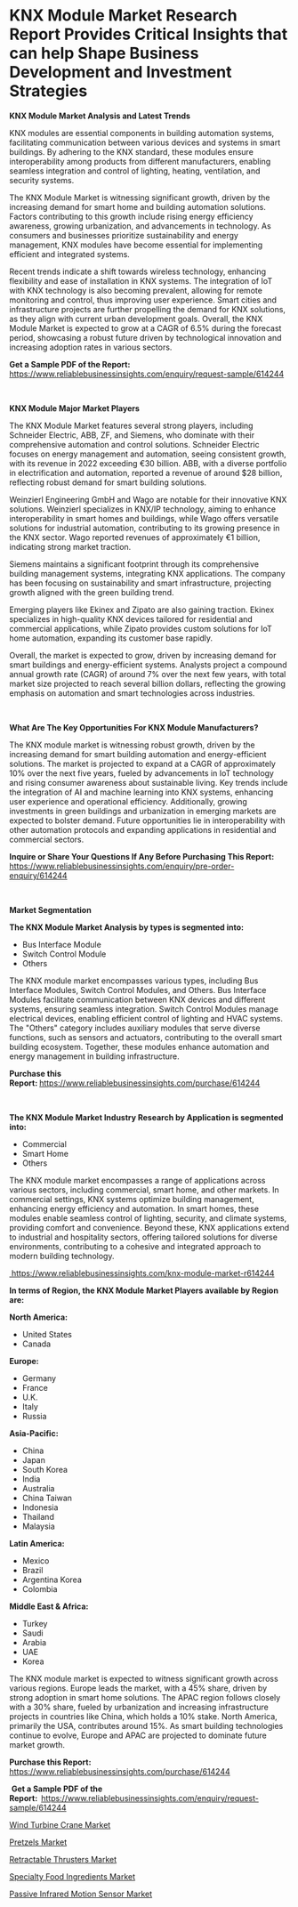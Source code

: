 <p><h1>KNX Module Market Research Report Provides Critical Insights that can help Shape Business Development and Investment Strategies</h1></p><p><strong>KNX Module Market Analysis and Latest Trends</strong></p>
<p><p>KNX modules are essential components in building automation systems, facilitating communication between various devices and systems in smart buildings. By adhering to the KNX standard, these modules ensure interoperability among products from different manufacturers, enabling seamless integration and control of lighting, heating, ventilation, and security systems.</p><p>The KNX Module Market is witnessing significant growth, driven by the increasing demand for smart home and building automation solutions. Factors contributing to this growth include rising energy efficiency awareness, growing urbanization, and advancements in technology. As consumers and businesses prioritize sustainability and energy management, KNX modules have become essential for implementing efficient and integrated systems.</p><p>Recent trends indicate a shift towards wireless technology, enhancing flexibility and ease of installation in KNX systems. The integration of IoT with KNX technology is also becoming prevalent, allowing for remote monitoring and control, thus improving user experience. Smart cities and infrastructure projects are further propelling the demand for KNX solutions, as they align with current urban development goals. Overall, the KNX Module Market is expected to grow at a CAGR of 6.5% during the forecast period, showcasing a robust future driven by technological innovation and increasing adoption rates in various sectors.</p></p>
<p><strong>Get a Sample PDF of the Report:&nbsp;</strong> <a href="https://www.reliablebusinessinsights.com/enquiry/request-sample/614244?utm_campaign=75&utm_medium=2&utm_source=Github&utm_content=ia&utm_term=30092024&utm_id=knx-module">https://www.reliablebusinessinsights.com/enquiry/request-sample/614244</a></p>
<p>&nbsp;</p>
<p><strong>KNX Module Major Market Players</strong></p>
<p><p>The KNX Module Market features several strong players, including Schneider Electric, ABB, ZF, and Siemens, who dominate with their comprehensive automation and control solutions. Schneider Electric focuses on energy management and automation, seeing consistent growth, with its revenue in 2022 exceeding €30 billion. ABB, with a diverse portfolio in electrification and automation, reported a revenue of around $28 billion, reflecting robust demand for smart building solutions.</p><p>Weinzierl Engineering GmbH and Wago are notable for their innovative KNX solutions. Weinzierl specializes in KNX/IP technology, aiming to enhance interoperability in smart homes and buildings, while Wago offers versatile solutions for industrial automation, contributing to its growing presence in the KNX sector. Wago reported revenues of approximately €1 billion, indicating strong market traction.</p><p>Siemens maintains a significant footprint through its comprehensive building management systems, integrating KNX applications. The company has been focusing on sustainability and smart infrastructure, projecting growth aligned with the green building trend.</p><p>Emerging players like Ekinex and Zipato are also gaining traction. Ekinex specializes in high-quality KNX devices tailored for residential and commercial applications, while Zipato provides custom solutions for IoT home automation, expanding its customer base rapidly.</p><p>Overall, the market is expected to grow, driven by increasing demand for smart buildings and energy-efficient systems. Analysts project a compound annual growth rate (CAGR) of around 7% over the next few years, with total market size projected to reach several billion dollars, reflecting the growing emphasis on automation and smart technologies across industries.</p></p>
<p>&nbsp;</p>
<p><strong>What Are The Key Opportunities For KNX Module Manufacturers?</strong></p>
<p><p>The KNX module market is witnessing robust growth, driven by the increasing demand for smart building automation and energy-efficient solutions. The market is projected to expand at a CAGR of approximately 10% over the next five years, fueled by advancements in IoT technology and rising consumer awareness about sustainable living. Key trends include the integration of AI and machine learning into KNX systems, enhancing user experience and operational efficiency. Additionally, growing investments in green buildings and urbanization in emerging markets are expected to bolster demand. Future opportunities lie in interoperability with other automation protocols and expanding applications in residential and commercial sectors.</p></p>
<p><strong>Inquire or Share Your Questions If Any Before Purchasing This Report:</strong> <a href="https://www.reliablebusinessinsights.com/enquiry/pre-order-enquiry/614244?utm_campaign=75&utm_medium=2&utm_source=Github&utm_content=ia&utm_term=30092024&utm_id=knx-module">https://www.reliablebusinessinsights.com/enquiry/pre-order-enquiry/614244</a></p>
<p>&nbsp;</p>
<p><strong>Market Segmentation</strong></p>
<p><strong>The KNX Module Market Analysis by types is segmented into:</strong></p>
<p><ul><li>Bus Interface Module</li><li>Switch Control Module</li><li>Others</li></ul></p>
<p><p>The KNX module market encompasses various types, including Bus Interface Modules, Switch Control Modules, and Others. Bus Interface Modules facilitate communication between KNX devices and different systems, ensuring seamless integration. Switch Control Modules manage electrical devices, enabling efficient control of lighting and HVAC systems. The "Others" category includes auxiliary modules that serve diverse functions, such as sensors and actuators, contributing to the overall smart building ecosystem. Together, these modules enhance automation and energy management in building infrastructure.</p></p>
<p><strong>Purchase this Report:&nbsp;</strong><a href="https://www.reliablebusinessinsights.com/purchase/614244?utm_campaign=75&utm_medium=2&utm_source=Github&utm_content=ia&utm_term=30092024&utm_id=knx-module">https://www.reliablebusinessinsights.com/purchase/614244</a></p>
<p>&nbsp;</p>
<p><strong>The KNX Module Market Industry Research by Application is segmented into:</strong></p>
<p><ul><li>Commercial</li><li>Smart Home</li><li>Others</li></ul></p>
<p><p>The KNX module market encompasses a range of applications across various sectors, including commercial, smart home, and other markets. In commercial settings, KNX systems optimize building management, enhancing energy efficiency and automation. In smart homes, these modules enable seamless control of lighting, security, and climate systems, providing comfort and convenience. Beyond these, KNX applications extend to industrial and hospitality sectors, offering tailored solutions for diverse environments, contributing to a cohesive and integrated approach to modern building technology.</p></p>
<p><a href="https://www.reliablebusinessinsights.com/knx-module-market-r614244?utm_campaign=75&utm_medium=2&utm_source=Github&utm_content=ia&utm_term=30092024&utm_id=knx-module">&nbsp;https://www.reliablebusinessinsights.com/knx-module-market-r614244</a></p>
<p><strong>In terms of Region, the KNX Module Market Players available by Region are:</strong></p>
<p>
    <p> <strong> North America: </strong>
        <ul>
            <li>United States</li>
            <li>Canada</li>
        </ul>
        </p> 
    <p> <strong> Europe: </strong>
        <ul>
            <li>Germany</li>
            <li>France</li>
            <li>U.K.</li>
            <li>Italy</li>
            <li>Russia</li>
        </ul>
        </p> 
    <p> <strong> Asia-Pacific: </strong>
        <ul>
            <li>China</li>
            <li>Japan</li>
            <li>South Korea</li>
            <li>India</li>
            <li>Australia</li>
            <li>China Taiwan</li>
            <li>Indonesia</li>
            <li>Thailand</li>
            <li>Malaysia</li>
        </ul>
        </p> 
    <p> <strong> Latin America: </strong>
        <ul>
            <li>Mexico</li>
            <li>Brazil</li>
            <li>Argentina Korea</li>
            <li>Colombia</li>
        </ul>
        </p> 
    <p> <strong> Middle East & Africa: </strong>
        <ul>
            <li>Turkey</li>
            <li>Saudi</li>
            <li>Arabia</li>
            <li>UAE</li>
            <li>Korea</li>
        </ul>
    </p>
    </p>
<p><p>The KNX module market is expected to witness significant growth across various regions. Europe leads the market, with a 45% share, driven by strong adoption in smart home solutions. The APAC region follows closely with a 30% share, fueled by urbanization and increasing infrastructure projects in countries like China, which holds a 10% stake. North America, primarily the USA, contributes around 15%. As smart building technologies continue to evolve, Europe and APAC are projected to dominate future market growth.</p></p>
<p><strong>Purchase this Report: </strong><a href="https://www.reliablebusinessinsights.com/purchase/614244?utm_campaign=75&utm_medium=2&utm_source=Github&utm_content=ia&utm_term=30092024&utm_id=knx-module">https://www.reliablebusinessinsights.com/purchase/614244</a></p>
<p>&nbsp;<strong>Get a Sample PDF of the Report:&nbsp;&nbsp;</strong><a href="https://www.reliablebusinessinsights.com/enquiry/request-sample/614244?utm_campaign=75&utm_medium=2&utm_source=Github&utm_content=ia&utm_term=30092024&utm_id=knx-module">https://www.reliablebusinessinsights.com/enquiry/request-sample/614244</a></p>
<p><strong></strong></p>
<p><p><a href="https://github.com/MegiBogdani1953/Market-Research-Report-List-1/blob/main/wind-turbine-crane-market.md?utm_campaign=75&utm_medium=2&utm_source=Github&utm_content=ia&utm_term=30092024&utm_id=knx-module">Wind Turbine Crane Market</a></p><p><a href="https://www.linkedin.com/pulse/global-pretzels-market-trends-forecasts-strategic-analysis-gxjbc?utm_campaign=75&utm_medium=2&utm_source=Github&utm_content=ia&utm_term=30092024&utm_id=knx-module">Pretzels Market</a></p><p><a href="https://github.com/LeaJustin54/Market-Research-Report-List-1/blob/main/retractable-thrusters-market.md?utm_campaign=75&utm_medium=2&utm_source=Github&utm_content=ia&utm_term=30092024&utm_id=knx-module">Retractable Thrusters Market</a></p><p><a href="https://www.linkedin.com/pulse/global-specialty-food-ingredients-market-analysis-key-trends-zmzyc?utm_campaign=75&utm_medium=2&utm_source=Github&utm_content=ia&utm_term=30092024&utm_id=knx-module">Specialty Food Ingredients Market</a></p><p><a href="https://issuu.com/reportprime-2/docs/passive-infrared-motion-sensor-mark_e3e3f85468eb88?utm_campaign=75&utm_medium=2&utm_source=Github&utm_content=ia&utm_term=30092024&utm_id=knx-module">Passive Infrared Motion Sensor Market</a></p></p>